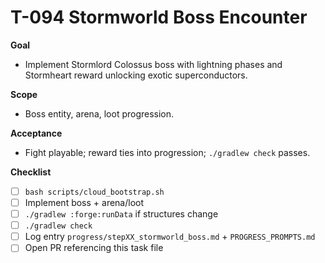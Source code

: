 # T-094 Stormworld Boss Encounter

**Goal**
- Implement Stormlord Colossus boss with lightning phases and Stormheart reward unlocking exotic superconductors.

**Scope**
- Boss entity, arena, loot progression.

**Acceptance**
- Fight playable; reward ties into progression; `./gradlew check` passes.

**Checklist**
- [ ] `bash scripts/cloud_bootstrap.sh`
- [ ] Implement boss + arena/loot
- [ ] `./gradlew :forge:runData` if structures change
- [ ] `./gradlew check`
- [ ] Log entry `progress/stepXX_stormworld_boss.md` + `PROGRESS_PROMPTS.md`
- [ ] Open PR referencing this task file
